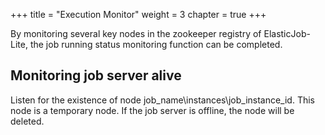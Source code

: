 +++ title = "Execution Monitor"
weight = 3 chapter = true +++

By monitoring several key nodes in the zookeeper registry of ElasticJob-Lite, the job running status monitoring function
can be completed.

## Monitoring job server alive

Listen for the existence of node job_name\instances\job_instance_id. This node is a temporary node. If the job server is
offline, the node will be deleted.